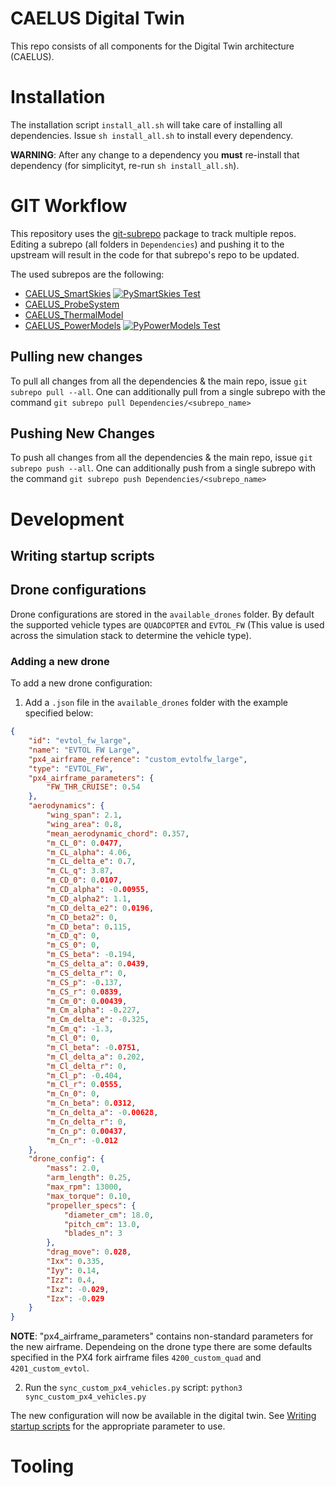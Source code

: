 # CAELUS Digital Twin
This repo consists of all components for the Digital Twin architecture (CAELUS).

# Installation
The installation script `install_all.sh` will take care of installing all dependencies.
Issue `sh install_all.sh` to install every dependency.

**WARNING**: After any change to a dependency you **must** re-install that dependency (for simplicityt, re-run `sh install_all.sh`).

# GIT Workflow
This repository uses the [git-subrepo](https://github.com/ingydotnet/git-subrepo) package to track multiple repos.
Editing a subrepo (all folders in `Dependencies`) and pushing it to the upstream will result in the code for that subrepo's repo to be updated.

The used subrepos are the following:

* [CAELUS_SmartSkies](https://github.com/H3xept/CAELUS_SmartSkies) [![PySmartSkies Test](https://github.com/H3xept/CAELUS_SmartSkies/actions/workflows/python-app.yml/badge.svg)](https://github.com/H3xept/CAELUS_SmartSkies/actions/workflows/python-app.yml)
* [CAELUS_ProbeSystem](https://github.com/strathclyde-artificial-intelligence/CAELUS_ProbeSystem/)
* [CAELUS_ThermalModel](https://github.com/strathclyde-artificial-intelligence/CAELUS_ThermalModel)
* [CAELUS_PowerModels](https://github.com/strathclyde-artificial-intelligence/CAELUS_PowerModels) [![PyPowerModels Test](https://github.com/strathclyde-artificial-intelligence/CAELUS_PowerModels/actions/workflows/python-app.yml/badge.svg)](https://github.com/strathclyde-artificial-intelligence/CAELUS_PowerModels/actions/workflows/python-app.yml)

## Pulling new changes
To pull all changes from all the dependencies & the main repo, issue `git subrepo pull --all`.
One can additionally pull from a single subrepo with the command `git subrepo pull Dependencies/<subrepo_name>`

## Pushing New Changes
To push all changes from all the dependencies & the main repo, issue `git subrepo push --all`.
One can additionally push from a single subrepo with the command `git subrepo push Dependencies/<subrepo_name>`

# Development

## Writing startup scripts 

## Drone configurations

Drone configurations are stored in the `available_drones` folder.
By default the supported vehicle types are `QUADCOPTER` and `EVTOL_FW` (This value is used across the simulation stack to determine the vehicle type).

### Adding a new drone

To add a new drone configuration:

1. Add a `.json` file in the `available_drones` folder with the example specified below:

```json
{
    "id": "evtol_fw_large",
    "name": "EVTOL FW Large",
    "px4_airframe_reference": "custom_evtolfw_large",
    "type": "EVTOL_FW",
    "px4_airframe_parameters": {
        "FW_THR_CRUISE": 0.54
    },
    "aerodynamics": {
        "wing_span": 2.1,
        "wing_area": 0.8,
        "mean_aerodynamic_chord": 0.357,
        "m_CL_0": 0.0477,
        "m_CL_alpha": 4.06,
        "m_CL_delta_e": 0.7,
        "m_CL_q": 3.87,
        "m_CD_0": 0.0107,
        "m_CD_alpha": -0.00955,
        "m_CD_alpha2": 1.1,
        "m_CD_delta_e2": 0.0196,
        "m_CD_beta2": 0,
        "m_CD_beta": 0.115,
        "m_CD_q": 0,
        "m_CS_0": 0,
        "m_CS_beta": -0.194,
        "m_CS_delta_a": 0.0439,
        "m_CS_delta_r": 0,
        "m_CS_p": -0.137,
        "m_CS_r": 0.0839,
        "m_Cm_0": 0.00439,
        "m_Cm_alpha": -0.227,
        "m_Cm_delta_e": -0.325,
        "m_Cm_q": -1.3,
        "m_Cl_0": 0,
        "m_Cl_beta": -0.0751,
        "m_Cl_delta_a": 0.202,
        "m_Cl_delta_r": 0,
        "m_Cl_p": -0.404,
        "m_Cl_r": 0.0555,
        "m_Cn_0": 0,
        "m_Cn_beta": 0.0312,
        "m_Cn_delta_a": -0.00628,
        "m_Cn_delta_r": 0,
        "m_Cn_p": 0.00437,
        "m_Cn_r": -0.012
    },
    "drone_config": {
        "mass": 2.0,
        "arm_length": 0.25,
        "max_rpm": 13000,
        "max_torque": 0.10,
        "propeller_specs": {
            "diameter_cm": 18.0,
            "pitch_cm": 13.0,
            "blades_n": 3
        },
        "drag_move": 0.028,
        "Ixx": 0.335,
        "Iyy": 0.14,
        "Izz": 0.4,
        "Ixz": -0.029,
        "Izx": -0.029
    }
}
```

**NOTE**: "px4_airframe_parameters" contains non-standard parameters for the new airframe. Dependeing on the drone type there are some defaults specified in the PX4 fork airframe files `4200_custom_quad` and `4201_custom_evtol`.

2. Run the `sync_custom_px4_vehicles.py` script: `python3 sync_custom_px4_vehicles.py`

The new configuration will now be available in the digital twin. See [Writing startup scripts](#writing-startup-scripts) for the appropriate parameter to use.

# Tooling